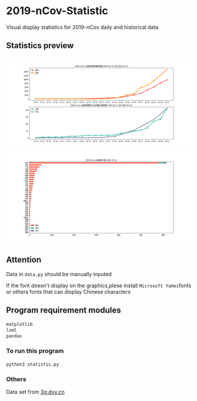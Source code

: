 # 2019-nCov-Statistic
Visual display statistics for 2019-nCov daily and historical data

## Statistics preview
![](https://github.com/Cyunrei/2019-nCov-Statistic/blob/master/view/2019-nCov%20%E5%85%A8%E5%9B%BD%E8%B6%8B%E5%8A%BF%E5%9B%BE%202020-01-31.png)
![](https://github.com/Cyunrei/2019-nCov-Statistic/blob/master/view/2019-nCov%20%E7%9C%81%E9%99%85%E7%BB%9F%E8%AE%A1%E5%9B%BE%202020-01-31.png)

## Attention

Data in `data.py` should be manually inputed

If the font doesn't display on the graphics,plese install `Microsoft YaHei`fonts or others fonts that can display Chinese characters
## Program requirement modules
```
matplotlib
lxml
pandas
```

### To run this program
`python3 statistic.py`


### Others

Data set from [3g.dxy.cn](https://3g.dxy.cn)
